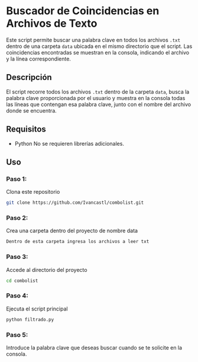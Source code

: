 # Buscador de Coincidencias en Archivos de Texto

Este script permite buscar una palabra clave en todos los archivos `.txt` dentro de una carpeta `data` ubicada en el mismo directorio que el script. Las coincidencias encontradas se muestran en la consola, indicando el archivo y la línea correspondiente.

## Descripción

El script recorre todos los archivos `.txt` dentro de la carpeta `data`, busca la palabra clave proporcionada por el usuario y muestra en la consola todas las líneas que contengan esa palabra clave, junto con el nombre del archivo donde se encuentra.

## Requisitos

- Python 
No se requieren librerías adicionales.

## Uso

### **Paso 1:**
Clona este repositorio
```bash
git clone https://github.com/Ivancastl/combolist.git
```

### **Paso 2:**
Crea una carpeta dentro del proyecto de nombre data
```bash
Dentro de esta carpeta ingresa los archivos a leer txt
```

### **Paso 3:**
Accede al directorio del proyecto
```bash
cd combolist
```

### **Paso 4:**
Ejecuta el script principal
```bash
python filtrado.py
```

### **Paso 5:**
Introduce la palabra clave que deseas buscar cuando se te solicite en la consola.
